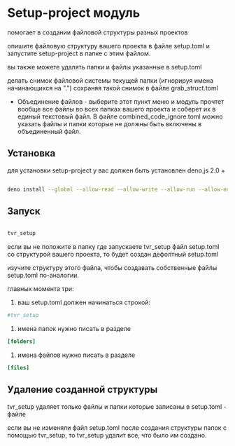 # Setup-project модуль

помогает в создании файловой структуры разных проектов

опишите файловую структуру вашего проекта в файле setup.toml 
и запустите setup-project в папке с этим файлом.

вы также можете удалять папки и файлы указанные в setup.toml

делать снимок файловой системы текущей папки (игнорируя имена начинающихся на ".")
сохраняя такой снимок в файле grab_struct.toml

- Объединение файлов - выберите этот пункт меню и модуль прочтет вообще все файлы во всех папках вашего проекта и соберет их в единый текстовый файл. В файле combined_code_ignore.toml можно указать файлы и папки которые не должны быть включены в объединенный файл.

## Установка

для установки setup-project у вас должен быть установлен deno.js 2.0 +

```bash

deno install --global --allow-read --allow-write --allow-run --allow-env -r -f -n tvr_setup jsr:@tvortsa/setup-project

```

## Запуск

```bash

tvr_setup

```

если вы не положите в папку где запускаете tvr_setup файл setup.toml
со структурой вашего проекта, то будет создан дефолтный setup.toml

изучите структуру этого файла, чтобы создавать собственные файлы setup.toml
по-аналогии.

главных момента три:

1. ваш setup.toml должен начинаться строкой:

```toml
#tvr_setup
```

1. имена папок нужно писать в разделе

```toml
[folders]
```

1. имена файлов нужно писать в разделе

```toml
[files]
```

## Удаление созданной структуры

tvr_setup удаляет только файлы и папки которые записаны в setup.toml - файле

если вы не изменяли файл setup.toml после создания структуры папок с помощью tvr_setup,
то tvr_setup удалит все, что было им создано.

